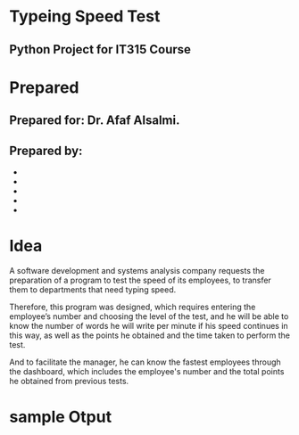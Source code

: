 # Typeing Speed Test
## Python Project for IT315 Course

# Prepared
## Prepared for: Dr. Afaf Alsalmi.
## Prepared by:
- 
- 
- 
- 
-
# Idea
A software development and systems analysis company requests the preparation of a program to test the speed of its employees, to transfer them to departments that need typing speed.

Therefore, this program was designed, which requires entering the employee’s number and choosing the level of the test, and he will be able to know the number of words he will write per minute if his speed continues in this way, as well as the points he obtained and the time taken to perform the test.

And to facilitate the manager, he can know the fastest employees through the dashboard, which includes the employee's number and the total points he obtained from previous tests.

# sample Otput
